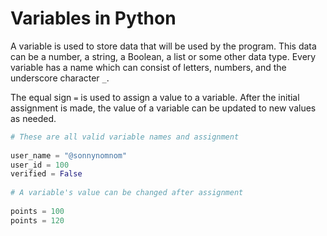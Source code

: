 # Variables in Python

A variable is used to store data that will be used by the program. This data can be a number, a string, a Boolean, a list or some other data type. Every variable has a name which can consist of letters, numbers, and the underscore character `_`.

The equal sign `=` is used to assign a value to a variable. After the initial assignment is made, the value of a variable can be updated to new values as needed.

```py
# These are all valid variable names and assignment
 
user_name = "@sonnynomnom"
user_id = 100
verified = False
 
# A variable's value can be changed after assignment
 
points = 100
points = 120
```
